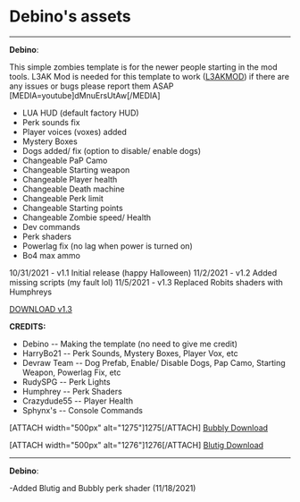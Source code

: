 # Debino's assets


---
<strong>Debino</strong>:

<spoiler>

This simple zombies template is for the newer people starting in the mod tools.
L3AK Mod is needed for this template to work (<a href="https://wiki.modme.co/wiki/black_ops_3/lua_(lui)/Installation.html">L3AKMOD</a>)
if there are any issues or bugs please report them ASAP
[MEDIA=youtube]dMnuErsUtAw[/MEDIA]
<spoiler>

- LUA HUD (default factory HUD)
- Perk sounds fix
- Player voices (voxes) added
- Mystery Boxes
- Dogs added/ fix (option to disable/ enable dogs)
- Changeable PaP Camo
- Changeable Starting weapon
- Changeable Player health
- Changeable Death machine
- Changeable Perk limit
- Changeable Starting points
- Changeable Zombie speed/ Health
- Dev commands
- Perk shaders
- Powerlag fix (no lag when power is turned on)
- Bo4 max ammo
</spoiler>
<spoiler>

10/31/2021 - v1.1 Initial release (happy Halloween)
11/2/2021 - v1.2 Added missing scripts (my fault lol)
11/5/2021 - v1.3 Replaced Robits shaders with Humphreys
</spoiler>
<spoiler>

<a href="https://mega.nz/file/jEETQKAa#DFKzJ6PXXXUKmFllOI0CQlTvVhZQ1g7y_aoUc2WckCE">DOWNLOAD v1.3</a>
</spoiler>

<strong>CREDITS:</strong>
- Debino -- Making the template (no need to give me credit)
- HarryBo21 -- Perk Sounds, Mystery Boxes, Player Vox, etc
- Devraw Team -- Dog Prefab, Enable/ Disable Dogs, Pap Camo, Starting Weapon, Powerlag Fix, etc
- RudySPG -- Perk Lights
- Humphrey -- Perk Shaders
- Crazydude55 -- Player Health
- Sphynx&#39;s -- Console Commands
</spoiler>
<spoiler>

[ATTACH width=&quot;500px&quot; alt=&quot;1275&quot;]1275[/ATTACH]
<a href="https://mega.nz/file/3U0hjaKS#AuQOOe9ntEAWFHjvkzZUWfAX-8AjCVycB99wteI_lQE">Bubbly Download</a>
</spoiler>
<spoiler>

[ATTACH width=&quot;500px&quot; alt=&quot;1276&quot;]1276[/ATTACH]
<a href="https://mega.nz/file/XRkWzTSI#OcvEJOR7SWPp9PtOjyD6YXxv9u2X5trOw5_CTe6ZoBo">Blutig Download</a>
</spoiler>

---
<strong>Debino</strong>:

-Added Blutig and Bubbly perk shader (11/18/2021)

